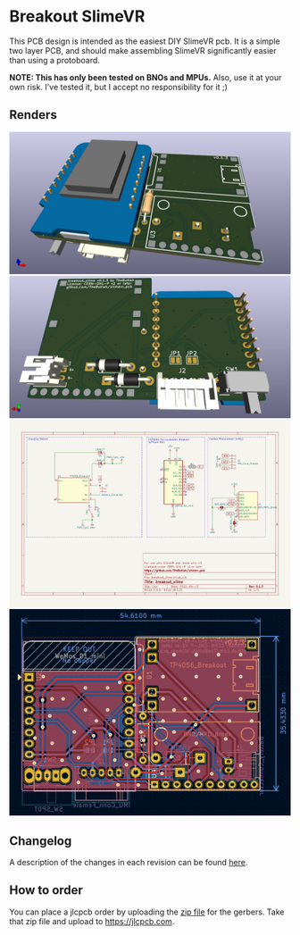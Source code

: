 # Breakout SlimeVR
This PCB design is intended as the easiest DIY SlimeVR pcb. It is a simple two
layer PCB, and should make assembling SlimeVR significantly easier than using a
protoboard.

**NOTE: This has only been tested on BNOs and MPUs.**
Also, use it at your own risk. I've tested it, but I accept no responsibility for it ;)

## Renders
![Front](renders/front.png)
![Back](renders/back.png)
![Schematic](schematic/breakout_slime.svg)
![PCB](renders/pcb.png)

## Changelog
A description of the changes in each revision can be found [here](CHANGELOG.md).

## How to order
You can place a jlcpcb order by uploading the [zip file](jlcpcb/gerber/GERBER-breakout_slime.zip) for the gerbers. Take that zip file and upload to https://jlcpcb.com.
